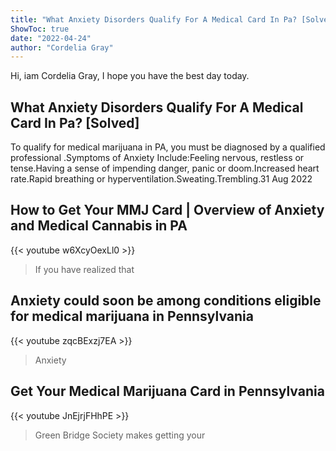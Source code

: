 ```yaml
---
title: "What Anxiety Disorders Qualify For A Medical Card In Pa? [Solved]"
ShowToc: true 
date: "2022-04-24"
author: "Cordelia Gray" 
---
```


Hi, iam Cordelia Gray, I hope you have the best day today.
## What Anxiety Disorders Qualify For A Medical Card In Pa? [Solved]
To qualify for medical marijuana in PA, you must be diagnosed by a qualified professional
.Symptoms of Anxiety Include:Feeling nervous, restless or tense.Having a sense of impending danger, panic or doom.Increased heart rate.Rapid breathing or hyperventilation.Sweating.Trembling.31 Aug 2022

## How to Get Your MMJ Card | Overview of Anxiety and Medical Cannabis in PA
{{< youtube w6XcyOexLl0 >}}
>If you have realized that 

## Anxiety could soon be among conditions eligible for medical marijuana in Pennsylvania
{{< youtube zqcBExzj7EA >}}
>Anxiety

## Get Your Medical Marijuana Card in Pennsylvania
{{< youtube JnEjrjFHhPE >}}
>Green Bridge Society makes getting your 

